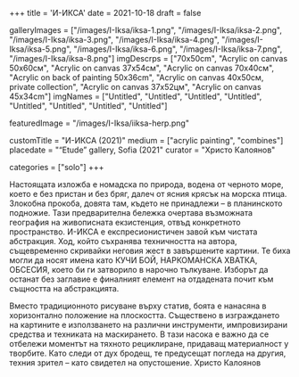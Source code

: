 +++
title = 'И-ИКСА'
date = 2021-10-18
draft = false

galleryImages = ["/images/I-Iksa/iksa-1.png", "/images/I-Iksa/iksa-2.png", "/images/I-Iksa/iksa-3.png", "/images/I-Iksa/iksa-4.png", "/images/I-Iksa/iksa-5.png", "/images/I-Iksa/iksa-6.png", "/images/I-Iksa/iksa-7.png", "/images/I-Iksa/iksa-8.png"]
imgDescrps = ["70x50cm", "Acrylic on canvas 50x60см", "Acrylic on canvas 37x54см", "Acrylic on canvas 70x40см", "Acrylic on back of painting 50x36cm", "Acrylic on canvas 40x50см, private collection", "Acrylic on canvas 37x52цм", "Acrylic on canvas 45x34cm"]
imgNames = ["Untitled", "Untitled", "Untitled", "Untitled", "Untitled", "Untitled", "Untitled", "Untitled"]


featuredImage = "/images/I-Iksa/iiksa-herp.png"

customTitle = "И-ИКСА (2021)"
medium = ["acrylic painting", "combines"]
placedate = "“Etude” gallery, Sofia (2021"
curator = "Христо Калоянов"

categories = ["solo"]
+++


Настоящaта изложба е номадска по природа, водена от черното море, което е без пристан и без бряг, далеч от ясния крясък на морска птица. Злокобна прокоба, довята там, където не принадлежи – в планинското подножие. Тази предварителна бележка очертава възможната география на живописната екзистенция, отвъд конкретното пространство.
И-ИКСА е експресионистичен завой към чистата абстракция. Ход, който съхранява техничността на автора, същевременно скривайки неговия жест в завършените картини. Те биха могли да носят имена като КУЧИ БОЙ, НАРКОМАНСКА ХВАТКА, ОБСЕСИЯ, което би ги затворило в нарочно тълкуване. Изборът да останат без заглавие е финалният елемент на отдадената почит към същността на абстракцията.

Вместо традиционното рисуване върху статив, боята е нанасяна в хоризонтално положение на плоскостта. Съществено в изграждането на картините е използването на различни инструменти, импровизирани средства и техниката на маскирането. В тази насока е важно да се отбележи моментът на тяхното рециклиране, придаващ материалност у творбите.
Като следи от дух бродещ, те предусещат погледа на другия, техния зрител – като свидетел на опустошение.
Христо Калоянов